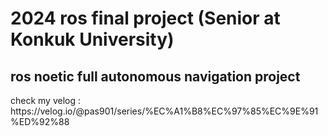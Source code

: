 <h1> 2024 ros final project (Senior at Konkuk University) </h1>
<h2> ros noetic full autonomous navigation project</h2>
check my velog : https://velog.io/@pas901/series/%EC%A1%B8%EC%97%85%EC%9E%91%ED%92%88
